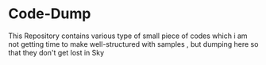 # Code-Dump
This Repository contains various type of small piece of codes which i am not getting time to make well-structured with samples  , but dumping here so that they don't get lost in Sky
